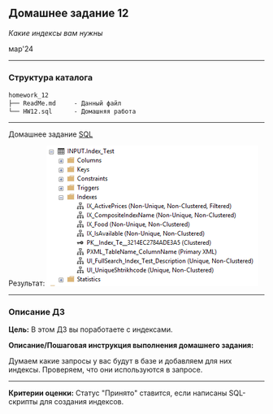 ## Домашнее задание 12
*Какие индексы вам нужны*

мар'24
<hr>

### Структура каталога

```
homework_12
├── ReadMe.md     - Данный файл
└── HW12.sql      - Домашняя работа

```

<hr>

Домашнее задание [SQL](HW12.sql)

Результат:
![img.png](../src/create%20idx.png)

<hr>

### Описание ДЗ

**Цель:**
В этом ДЗ вы поработаете с индексами.

**Описание/Пошаговая инструкция выполнения домашнего задания:**

Думаем какие запросы у вас будут в базе и добавляем для них индексы. Проверяем, что они используются в запросе.
<hr>

**Критерии оценки:** Статус "Принято" ставится, если написаны SQL-скрипты для создания индексов.
